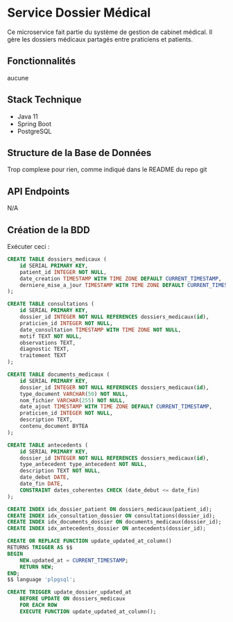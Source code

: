 # Service Dossier Médical

Ce microservice fait partie du système de gestion de cabinet médical. Il gère les dossiers médicaux partagés entre praticiens et patients.

## Fonctionnalités

aucune

## Stack Technique

- Java 11
- Spring Boot
- PostgreSQL

## Structure de la Base de Données

Trop complexe pour rien, comme indiqué dans le README du repo git

## API Endpoints

N/A

## Création de la BDD

Exécuter ceci :

```SQL
CREATE TABLE dossiers_medicaux (
    id SERIAL PRIMARY KEY,
    patient_id INTEGER NOT NULL,
    date_creation TIMESTAMP WITH TIME ZONE DEFAULT CURRENT_TIMESTAMP,
    derniere_mise_a_jour TIMESTAMP WITH TIME ZONE DEFAULT CURRENT_TIMESTAMP
);

CREATE TABLE consultations (
    id SERIAL PRIMARY KEY,
    dossier_id INTEGER NOT NULL REFERENCES dossiers_medicaux(id),
    praticien_id INTEGER NOT NULL,
    date_consultation TIMESTAMP WITH TIME ZONE NOT NULL,
    motif TEXT NOT NULL,
    observations TEXT,
    diagnostic TEXT,
    traitement TEXT
);

CREATE TABLE documents_medicaux (
    id SERIAL PRIMARY KEY,
    dossier_id INTEGER NOT NULL REFERENCES dossiers_medicaux(id),
    type_document VARCHAR(50) NOT NULL,
    nom_fichier VARCHAR(255) NOT NULL,
    date_ajout TIMESTAMP WITH TIME ZONE DEFAULT CURRENT_TIMESTAMP,
    praticien_id INTEGER NOT NULL,
    description TEXT,
    contenu_document BYTEA
);

CREATE TABLE antecedents (
    id SERIAL PRIMARY KEY,
    dossier_id INTEGER NOT NULL REFERENCES dossiers_medicaux(id),
    type_antecedent type_antecedent NOT NULL,
    description TEXT NOT NULL,
    date_debut DATE,
    date_fin DATE,
    CONSTRAINT dates_coherentes CHECK (date_debut <= date_fin)
);

CREATE INDEX idx_dossier_patient ON dossiers_medicaux(patient_id);
CREATE INDEX idx_consultation_dossier ON consultations(dossier_id);
CREATE INDEX idx_documents_dossier ON documents_medicaux(dossier_id);
CREATE INDEX idx_antecedents_dossier ON antecedents(dossier_id);

CREATE OR REPLACE FUNCTION update_updated_at_column()
RETURNS TRIGGER AS $$
BEGIN
    NEW.updated_at = CURRENT_TIMESTAMP;
    RETURN NEW;
END;
$$ language 'plpgsql';

CREATE TRIGGER update_dossier_updated_at
    BEFORE UPDATE ON dossiers_medicaux
    FOR EACH ROW
    EXECUTE FUNCTION update_updated_at_column();
```
